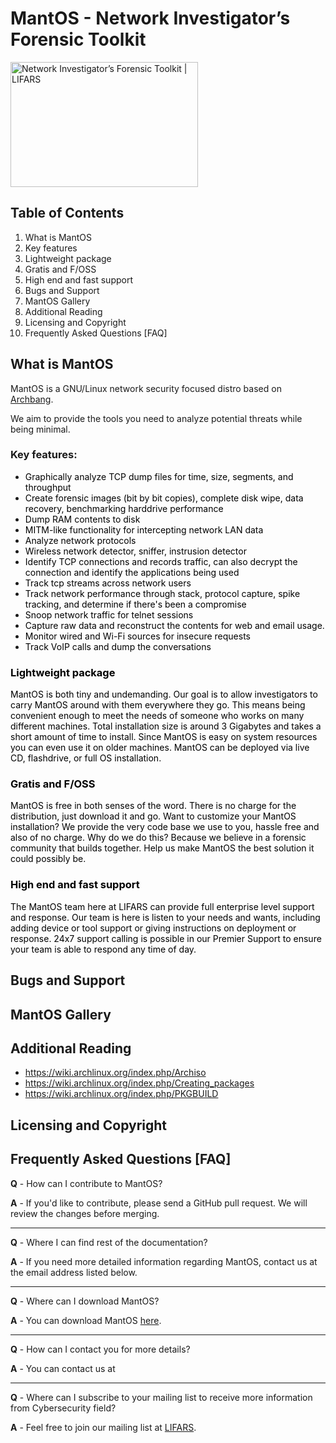 <h1>MantOS - Network Investigator’s Forensic Toolkit</h1>

<img class="wp-image-5704 size-medium alignleft" src="http://lifars.com/wp-content/uploads/2016/02/MantOS-Logo-300x200.jpg" alt="Network Investigator’s Forensic Toolkit | LIFARS" width="300" height="200" />

<h2>Table of Contents</h2>

<ol>
	<li>What is MantOS</li>
	<li>Key features</li>
	<li>Lightweight package</li>
	<li>Gratis and F/OSS</li>
	<li>High end and fast support</li>
	<li>Bugs and Support</li>
	<li>MantOS Gallery</li>
	<li>Additional Reading</li>
	<li>Licensing and Copyright</li>
	<li>Frequently Asked Questions [FAQ]</li>
</ol>
<div id="user-content-toc"></div>

<h2>What is MantOS</h2>

MantOS is a GNU/Linux network security focused distro based on <a href="https://github.com/mrgreen3/archbang">Archbang</a>.

We aim to provide the tools you need to analyze potential threats while being minimal.
<h3>Key features:</h3>

<ul>
	<li><span style="color: black;">Graphically analyze TCP dump files for time, size, segments, and throughput</span></li>
	<li><span style="color: black;">Create forensic images (bit by bit copies), complete disk wipe, data recovery, benchmarking harddrive performance</span></li>
	<li><span style="color: black;">Dump RAM contents to disk</span></li>
	<li><span style="color: black;">MITM-like functionality for intercepting network LAN data</span></li>
	<li><span style="color: black;">Analyze network protocols</span></li>
	<li><span style="color: black;">Wireless network detector, sniffer, instrusion detector</span></li>
	<li><span style="color: black;">Identify TCP connections and records traffic, can also decrypt the connection and identify the applications being used</span></li>
	<li><span style="color: black;">Track tcp streams across network users</span></li>
	<li><span style="color: black;">Track network performance through stack, protocol capture, spike tracking, and determine if there's been a compromise</span></li>
	<li><span style="color: black;">Snoop network traffic for telnet sessions</span></li>
	<li><span style="color: black;">Capture raw data and reconstruct the contents for web and email usage.</span></li>
	<li><span style="color: black;">Monitor wired and Wi-Fi sources for insecure requests</span></li>
	<li><span style="color: black;">Track VoIP calls and dump the conversations</span></li>
</ul>

<h3><span style="color: black;">Lightweight package</span></h3>

<span style="color: black;">MantOS is both tiny and undemanding. Our goal is to allow investigators to carry MantOS around with them everywhere they go. This means being convenient enough to meet the needs of someone who works on many different machines. Total installation size is around 3 Gigabytes and takes a short amount of time to install. Since MantOS is easy on system resources you can even use it on older machines. MantOS can be deployed via live CD, flashdrive, or full OS installation.</span>

<h3><span style="color: black;">Gratis and F/OSS</span></h3>

<span style="color: black;">MantOS is free in both senses of the word. There is no charge for the distribution, just download it and go. Want to customize your MantOS installation? We provide the very code base we use to you, hassle free and also of no charge. Why do we do this? Because we believe in a forensic community that builds together. Help us make MantOS the best solution it could possibly be.</span>

<h3><span style="color: black;">High end and fast support </span></h3>

<span style="color: black;">The MantOS team here at LIFARS can provide full enterprise level support and response. Our team is here is listen to your needs and wants, including adding device or tool support or giving instructions on deployment or response. 24x7 support calling is possible in our Premier Support to ensure your team is able to respond any time of day.</span>

<h2>Bugs and Support</h2>

<h2>MantOS Gallery</h2>

<h2><a id="user-content-additional-reading" class="anchor" 
href="https://github.com/Lifars/MantOS#additional-reading"></a>Additional Reading</h2>
<ul>
	<li><a href="https://wiki.archlinux.org/index.php/Archiso">https://wiki.archlinux.org/index.php/Archiso</a></li>
	<li><a href="https://wiki.archlinux.org/index.php/Creating_packages">https://wiki.archlinux.org/index.php/Creating_packages</a></li>
	<li><a href="https://wiki.archlinux.org/index.php/PKGBUILD">https://wiki.archlinux.org/index.php/PKGBUILD</a></li>
</ul>

<h2><a id="user-content-licensing-and-copyright" class="anchor" href="https://github.com/google/rekall#licensing-and-copyright"></a>Licensing and Copyright</h2>

<h2><a id="user-content-frequently-asked-questions" class="anchor" href="https://github.com/offensive-security/kali-nethunter#frequently-asked-questions"></a>Frequently Asked Questions [FAQ]</h2>

<strong>Q</strong> - How can I contribute to MantOS?

<strong>A</strong>  - If you'd like to contribute, please send a GitHub pull request. We will review the changes before merging. 

<hr />

<strong>Q</strong> - Where I can find rest of the documentation?

<strong>A</strong> - If you need more detailed information regarding MantOS, contact us at the email address listed below.

<hr />

<strong>Q</strong> - Where can I download MantOS?

<strong>A</strong> - You can download MantOS <a href="https://github.com/Lifars/MantOS/releases" target="_blank">here</a>.

<hr />

<strong>Q</strong> - How can I contact you for more details?

<strong>A</strong> - You can contact us at

<hr />

<strong>Q</strong> - Where can I subscribe to your mailing list to receive more information from Cybersecurity field?

<strong>A</strong> - Feel free to join our mailing list at <a href="https://lifars.com/" target="_blank">LIFARS</a>.
